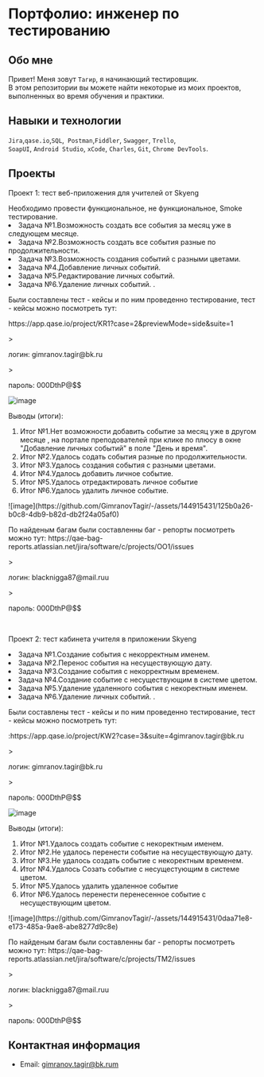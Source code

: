 # Портфолио: инженер по тестированию

## Обо мне 

Привет! Меня зовут ``Тагир``, я начинающий тестировщик. <br>
В этом репозитории вы можете найти некоторые из моих проектов, выполненных во время обучения и практики.
<br>

## Навыки и технологии
``Jira``,``qase.io``,``SQL``,`` Postman``,``Fiddler``, ``Swagger``, ``Trello``, <br>
``SoapUI``, ``Android Studio``, ``xCode``, ``Charles``, ``Git``, ``Chrome DevTools``.




## Проекты

<p> Проект 1: тест веб-приложения для учителей от Skyeng</p>
Необходимо провести функциональное, не функциональное, Smoke тестирование. 

  <li>Задача №1.Возможность создать все события за месяц уже в следующем месяце.</li>
  <li>Задача №2.Возможность создать все события разные по продолжительности.</li>
   <li>Задача №3.Возможность создания событий с разными цветами.</li>
   <li>Задача №4.Добавление личных событий.</li>
  <li>Задача №5.Редактирование личных событий.</li>
   <li>Задача №6.Удаление личных событий.
.</li>
</ol>
<p> Были составлены тест - кейсы и по ним проведенно тестирование, тест - кейсы можно посмотреть тут:</p>
<p> https://app.qase.io/project/KR1?case=2&previewMode=side&suite=1</p>
> <p> логин: gimranov.tagir@bk.ru</p>
> <p> пароль: 000DthP@$$ </p>

![image](https://github.com/GimranovTagir/-/assets/144915431/875e52f2-12e9-4a98-98a9-df6c2b7a17c1)
 <p>Выводы (итоги):<p>
<ol>
  <li>Итог №1.Нет возможности добавить событие за месяц уже в другом месяце , на портале преподователей при клике по плюсу в окне "Добавление личных событий" в поле "День и время".</li>
  <li>Итог №2.Удалось содать события разные по продолжительности.</li>
  <li>Итог №3.Удалось создания события с разными цветами.</li>
  <li>Итог №4.Удалось добавить личное событие.</li>
  <li>Итог №5.Удалось отредактировать личное событие</li>
  <li>Итог №6.Удалось удалить личное событие.</li>
</ol>
![image](https://github.com/GimranovTagir/-/assets/144915431/125b0a26-b0c8-4db9-b82d-db2f24a05af0)

<p>По найденым багам были составленны баг - репорты посмотреть можно тут: https://qae-bag-reports.atlassian.net/jira/software/c/projects/OO1/issues </p> 
> <p> логин: blacknigga87@mail.ruu</p>
> <p> пароль: 000DthP@$$ </p>
<br> 

<p> Проект 2: тест кабинета учителя в приложении Skyeng</p>

  <li>Задача №1.Cоздание события с некорректным именем.</li>
  <li>Задача №2.Перенос события на несуществующую дату.</li>
   <li>Задача №3.Создание события с некорректным временем.</li>
   <li>Задача №4.Создание событие с несуществующим в системе цветом.</li>
  <li>Задача №5.Удаление  удаленного события c некоректным именем.</li>
   <li>Задача №6.Удаление личных событий.
.</li>
</ol>
<p> Были составлены тест - кейсы и по ним проведенно тестирование, тест - кейсы можно посмотреть тут:</p>
<p> :https://app.qase.io/project/KW2?case=3&suite=4gimranov.tagir@bk.ru</p>
> <p> логин: gimranov.tagir@bk.ru</p>
> <p> пароль: 000DthP@$$ </p>

![image](https://github.com/GimranovTagir/-/assets/144915431/aca2f671-4cef-4d06-be86-379687362548)

 <p>Выводы (итоги):<p>
<ol>
  <li>Итог №1.Удалось создать событие с некоректным именем.</li>
  <li>Итог №2.Не удалось перенести событие на несуществующую дату.</li>
  <li>Итог №3.Не удалось создать событие с некоректным временем.</li>
  <li>Итог №4.Удалось Созать событие с несущестующим в системе цветом.</li>
  <li>Итог №5.Удалось удалить удаленное событие</li>
  <li>Итог №6.Удалось перенести перенесенное событие с несуществующим цветом.</li>
</ol>
![image](https://github.com/GimranovTagir/-/assets/144915431/0daa71e8-e173-485a-9ae8-abe8277d9c8e)

<p>По найденым багам были составленны баг - репорты посмотреть можно тут: https://qae-bag-reports.atlassian.net/jira/software/c/projects/TM2/issues</p> 
> <p> логин: blacknigga87@mail.ruu</p>
> <p> пароль: 000DthP@$$ </p>


## Контактная информация
- Email: gimranov.tagir@bk.rum



